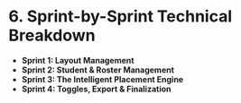 # 6. Sprint-by-Sprint Technical Breakdown

- **Sprint 1: Layout Management**
- **Sprint 2: Student & Roster Management**
- **Sprint 3: The Intelligent Placement Engine**
- **Sprint 4: Toggles, Export & Finalization**


